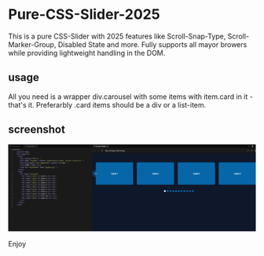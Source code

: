 # Pure-CSS-Slider-2025

This is a pure CSS-Slider with 2025 features like Scroll-Snap-Type, Scroll-Marker-Group, Disabled State and more. Fully supports all mayor browers while providing lightweight handling in the DOM.

## usage

All you need is a wrapper div.carousel with some items with item.card in it - that's it.
Preferarbly .card items should be a div or a list-item.

## screenshot

![Pure CSS Slider 2025](Screenshot.png "Pure CSS Slider 2025")

<text-center>Enjoy</text-center>
